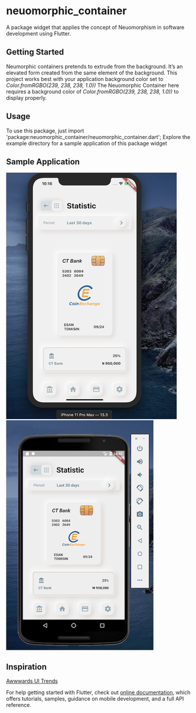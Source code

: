 # neuomorphic_container

A package widget that applies the concept of Neuomorphism in software development using Flutter.


## Getting Started
Neumorphic containers pretends to extrude from the background. It’s an elevated form created from the same element of the background. 
This project works best with your application background color set to *Color.fromRGBO(239, 238, 238, 1.0))*
The Neuomorphic Container here requires a background color of  *Color.fromRGBO(239, 238, 238, 1.0))* to display properly.

## Usage
To use this package, just import 'package:neuomorphic_container/neuomorphic_container.dart';
Explore the example directory for a sample application of this package widget

## Sample Application
![ios](example/assets/images/screenshots/ios.png)
![android](example/assets/images/screenshots/android.png)


## Inspiration
[Awwwards UI Trends](https://www.awwwards.com/inspiration/neumorphism-in-user-interfaces)


For help getting started with Flutter, check out
[online documentation](https://flutter.dev/docs), which offers tutorials,
samples, guidance on mobile development, and a full API reference.